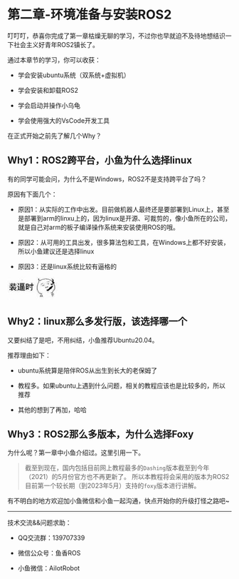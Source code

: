 # 第二章-环境准备与安装ROS2

叮叮叮，恭喜你完成了第一章枯燥无聊的学习，不过你也早就迫不及待地想结识一下社会主义好青年ROS2镇长了。



通过本章节的学习，你可以收获：

- 学会安装ubuntu系统（双系统+虚拟机）

- 学会安装和卸载ROS2

- 学会启动并操作小乌龟

- 学会使用强大的VsCode开发工具



在正式开始之前先了解几个Why？

## Why1：ROS2跨平台，小鱼为什么选择linux

有的同学可能会问，为什么不是Windows，ROS2不是支持跨平台了吗？

原因有下面几个：

- 原因1：从实际的工作中出发。目前做机器人最终还是要部署到Linux上，甚至是部署到arm的linxu上的，因为linux是开源、可裁剪的，像小鱼所在的公司，就是自己对arm的板子编译操作系统来安装使用ROS的哦。

- 原因2：从可用的工具出发，很多算法包和工具，在Windows上都不好安装，所以小鱼建议还是选择linux

- 原因3：还是linux系统比较有逼格的

![image-20210719162949310](%E7%AB%A0%E8%8A%82%E4%BB%8B%E7%BB%8D/imgs/image-20210719162949310.png)



##  Why2：linux那么多发行版，该选择哪一个

又要纠结了是吧，不用纠结，小鱼推荐Ubuntu20.04。

推荐理由如下：

- ubuntu系统算是陪伴ROS从出生到长大的老保姆了

- 教程多。如果ubuntu上遇到什么问题，相关的教程应该也是比较多的，所以推荐

- 其他的想到了再加，哈哈




##  Why3：ROS2那么多版本，为什么选择Foxy
为什么呢？第一章中小鱼介绍过。这里引用一下。

> 截至到现在，国内包括目前网上教程最多的`Dashing`版本截至到今年（2021）的5月份官方也不再更新了。
所以本教程将会采用的版本为ROS2目前第一个较长期（到2023年5月）支持的`foxy`版本进行讲解。



有不明白的地方欢迎加小鱼微信和小鱼一起沟通，快点开始你的升级打怪之路吧~

------

技术交流&&问题求助：

- QQ交流群：139707339

- 微信公众号：鱼香ROS

- 小鱼微信：AiIotRobot





